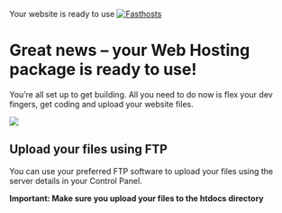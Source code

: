 
Your website is ready to use
[![Fasthosts](https://static.fasthosts.co.uk/images/logos/fasthosts-white.svg)](https://www.fasthosts.co.uk/?utm_source=web_hosting_landing&utm_medium=referral&utm_campaign=fh_web_hosting_landing_navbar)
# Great news – your Web Hosting package is ready to use!
 You’re all set up to get building. All you need to do now is flex your dev fingers, get
 coding and upload your website files.
 
![](https://static.fasthosts.co.uk/images/illustrations/web-hosting-landing/htdocs.svg)
## Upload your files using FTP
 You can use your preferred FTP software to upload your files using the server
 details in your Control Panel.
 
**Important: Make sure you upload your files to the htdocs directory**
